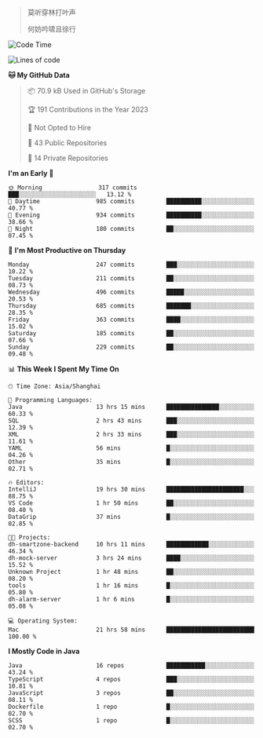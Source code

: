 > 莫听穿林打叶声
> 
> 何妨吟啸且徐行

<!-- ![Github Stats](https://github-readme-stats.vercel.app/api?username=catch6&count_private=true&show_icons=true&theme=gruvbox) -->

<!-- ![Top Langs](https://github-readme-stats.vercel.app/api/top-langs/?username=catch6&layout=compact) -->

<!--START_SECTION:waka-->
![Code Time](http://img.shields.io/badge/Code%20Time-179%20hrs%2021%20mins-blue)

![Lines of code](https://img.shields.io/badge/From%20Hello%20World%20I%27ve%20Written-9.3%20million%20lines%20of%20code-blue)

**🐱 My GitHub Data** 

> 📦 70.9 kB Used in GitHub's Storage 
 > 
> 🏆 191 Contributions in the Year 2023
 > 
> 🚫 Not Opted to Hire
 > 
> 📜 43 Public Repositories 
 > 
> 🔑 14 Private Repositories 
 > 
**I'm an Early 🐤** 

```text
🌞 Morning                317 commits         ███░░░░░░░░░░░░░░░░░░░░░░   13.12 % 
🌆 Daytime                985 commits         ██████████░░░░░░░░░░░░░░░   40.77 % 
🌃 Evening                934 commits         ██████████░░░░░░░░░░░░░░░   38.66 % 
🌙 Night                  180 commits         ██░░░░░░░░░░░░░░░░░░░░░░░   07.45 % 
```
📅 **I'm Most Productive on Thursday** 

```text
Monday                   247 commits         ███░░░░░░░░░░░░░░░░░░░░░░   10.22 % 
Tuesday                  211 commits         ██░░░░░░░░░░░░░░░░░░░░░░░   08.73 % 
Wednesday                496 commits         █████░░░░░░░░░░░░░░░░░░░░   20.53 % 
Thursday                 685 commits         ███████░░░░░░░░░░░░░░░░░░   28.35 % 
Friday                   363 commits         ████░░░░░░░░░░░░░░░░░░░░░   15.02 % 
Saturday                 185 commits         ██░░░░░░░░░░░░░░░░░░░░░░░   07.66 % 
Sunday                   229 commits         ██░░░░░░░░░░░░░░░░░░░░░░░   09.48 % 
```


📊 **This Week I Spent My Time On** 

```text
🕑︎ Time Zone: Asia/Shanghai

💬 Programming Languages: 
Java                     13 hrs 15 mins      ███████████████░░░░░░░░░░   60.33 % 
SQL                      2 hrs 43 mins       ███░░░░░░░░░░░░░░░░░░░░░░   12.39 % 
XML                      2 hrs 33 mins       ███░░░░░░░░░░░░░░░░░░░░░░   11.61 % 
YAML                     56 mins             █░░░░░░░░░░░░░░░░░░░░░░░░   04.26 % 
Other                    35 mins             █░░░░░░░░░░░░░░░░░░░░░░░░   02.71 % 

🔥 Editors: 
IntelliJ                 19 hrs 30 mins      ██████████████████████░░░   88.75 % 
VS Code                  1 hr 50 mins        ██░░░░░░░░░░░░░░░░░░░░░░░   08.40 % 
DataGrip                 37 mins             █░░░░░░░░░░░░░░░░░░░░░░░░   02.85 % 

🐱‍💻 Projects: 
dh-smartzone-backend     10 hrs 11 mins      ████████████░░░░░░░░░░░░░   46.34 % 
dh-mock-server           3 hrs 24 mins       ████░░░░░░░░░░░░░░░░░░░░░   15.52 % 
Unknown Project          1 hr 48 mins        ██░░░░░░░░░░░░░░░░░░░░░░░   08.20 % 
tools                    1 hr 16 mins        █░░░░░░░░░░░░░░░░░░░░░░░░   05.80 % 
dh-alarm-server          1 hr 6 mins         █░░░░░░░░░░░░░░░░░░░░░░░░   05.08 % 

💻 Operating System: 
Mac                      21 hrs 58 mins      █████████████████████████   100.00 % 
```

**I Mostly Code in Java** 

```text
Java                     16 repos            ███████████░░░░░░░░░░░░░░   43.24 % 
TypeScript               4 repos             ███░░░░░░░░░░░░░░░░░░░░░░   10.81 % 
JavaScript               3 repos             ██░░░░░░░░░░░░░░░░░░░░░░░   08.11 % 
Dockerfile               1 repo              █░░░░░░░░░░░░░░░░░░░░░░░░   02.70 % 
SCSS                     1 repo              █░░░░░░░░░░░░░░░░░░░░░░░░   02.70 % 
```




<!--END_SECTION:waka-->
